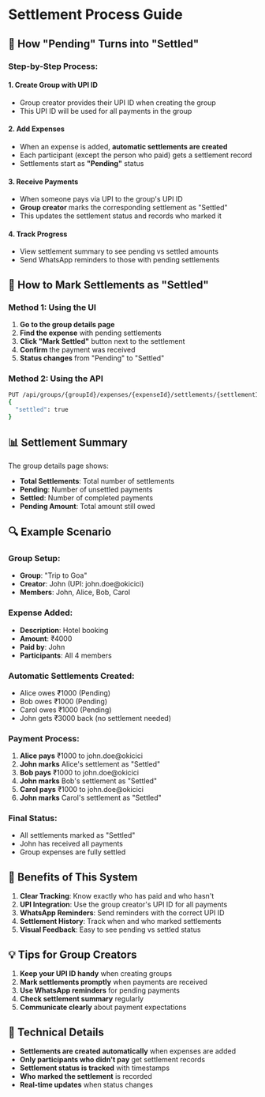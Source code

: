 # Settlement Process Guide

## 🔄 **How "Pending" Turns into "Settled"**

### **Step-by-Step Process:**

#### **1. Create Group with UPI ID**
- Group creator provides their UPI ID when creating the group
- This UPI ID will be used for all payments in the group

#### **2. Add Expenses**
- When an expense is added, **automatic settlements are created**
- Each participant (except the person who paid) gets a settlement record
- Settlements start as **"Pending"** status

#### **3. Receive Payments**
- When someone pays via UPI to the group's UPI ID
- **Group creator** marks the corresponding settlement as "Settled"
- This updates the settlement status and records who marked it

#### **4. Track Progress**
- View settlement summary to see pending vs settled amounts
- Send WhatsApp reminders to those with pending settlements

## 🎯 **How to Mark Settlements as "Settled"**

### **Method 1: Using the UI**
1. **Go to the group details page**
2. **Find the expense** with pending settlements
3. **Click "Mark Settled"** button next to the settlement
4. **Confirm** the payment was received
5. **Status changes** from "Pending" to "Settled"

### **Method 2: Using the API**
```bash
PUT /api/groups/{groupId}/expenses/{expenseId}/settlements/{settlementId}
{
  "settled": true
}
```

## 📊 **Settlement Summary**

The group details page shows:
- **Total Settlements**: Total number of settlements
- **Pending**: Number of unsettled payments
- **Settled**: Number of completed payments
- **Pending Amount**: Total amount still owed

## 🔍 **Example Scenario**

### **Group Setup:**
- **Group**: "Trip to Goa"
- **Creator**: John (UPI: john.doe@okicici)
- **Members**: John, Alice, Bob, Carol

### **Expense Added:**
- **Description**: Hotel booking
- **Amount**: ₹4000
- **Paid by**: John
- **Participants**: All 4 members

### **Automatic Settlements Created:**
- Alice owes ₹1000 (Pending)
- Bob owes ₹1000 (Pending)
- Carol owes ₹1000 (Pending)
- John gets ₹3000 back (no settlement needed)

### **Payment Process:**
1. **Alice pays** ₹1000 to john.doe@okicici
2. **John marks** Alice's settlement as "Settled"
3. **Bob pays** ₹1000 to john.doe@okicici
4. **John marks** Bob's settlement as "Settled"
5. **Carol pays** ₹1000 to john.doe@okicici
6. **John marks** Carol's settlement as "Settled"

### **Final Status:**
- All settlements marked as "Settled"
- John has received all payments
- Group expenses are fully settled

## 🚀 **Benefits of This System**

1. **Clear Tracking**: Know exactly who has paid and who hasn't
2. **UPI Integration**: Use the group creator's UPI ID for all payments
3. **WhatsApp Reminders**: Send reminders with the correct UPI ID
4. **Settlement History**: Track when and who marked settlements
5. **Visual Feedback**: Easy to see pending vs settled status

## 💡 **Tips for Group Creators**

1. **Keep your UPI ID handy** when creating groups
2. **Mark settlements promptly** when payments are received
3. **Use WhatsApp reminders** for pending payments
4. **Check settlement summary** regularly
5. **Communicate clearly** about payment expectations

## 🔧 **Technical Details**

- **Settlements are created automatically** when expenses are added
- **Only participants who didn't pay** get settlement records
- **Settlement status is tracked** with timestamps
- **Who marked the settlement** is recorded
- **Real-time updates** when status changes 